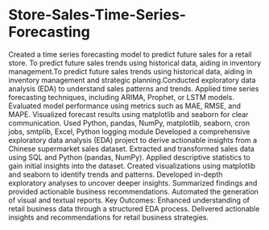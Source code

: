 # Store-Sales-Time-Series-Forecasting
Created a time series forecasting model to predict future sales for a retail store. To predict future sales trends using historical data, aiding in inventory management.To predict future sales trends using historical data, aiding in inventory management and strategic planning.Conducted exploratory data analysis (EDA) to understand sales patterns and trends. Applied time series forecasting techniques, including ARIMA, Prophet, or LSTM models. Evaluated model performance using metrics such as MAE, RMSE, and MAPE. Visualized forecast results using matplotlib and seaborn for clear communication. Used Python, pandas, NumPy, matplotlib, seaborn, cron jobs, smtplib, Excel, Python logging module
Developed a comprehensive exploratory data analysis (EDA) project to derive actionable insights from a Chinese supermarket sales dataset. Extracted and transformed sales data using SQL and Python (pandas, NumPy). Applied descriptive statistics to gain initial insights into the dataset. Created visualizations using matplotlib and seaborn to identify trends and patterns. Developed in-depth exploratory analyses to uncover deeper insights. Summarized findings and provided actionable business recommendations. Automated the generation of visual and textual reports.
Key Outcomes:
Enhanced understanding of retail business data through a structured EDA process.
Delivered actionable insights and recommendations for retail business strategies.
